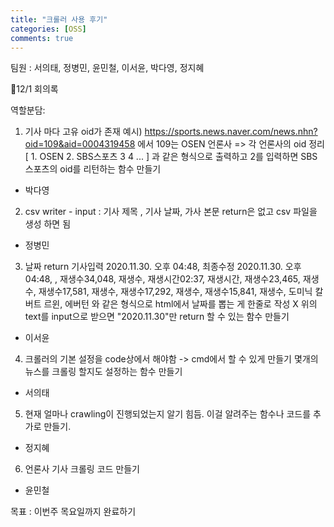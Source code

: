 ```yaml
---
title: "크롤러 사용 후기"
categories: [OSS]
comments: true
---
```


팀원 : 서의태, 정병민, 윤민철, 이서윤, 박다영, 정지혜

📌12/1 회의록

역할분담:

1. 기사 마다 고유 oid가 존재
예시) https://sports.news.naver.com/news.nhn?oid=109&aid=0004319458 에서 109는 OSEN 언론사 => 각 언론사의 oid 정리
[ 1. OSEN 2. SBS스포츠 3 4 ... ] 과 같은 형식으로 출력하고 2를 입력하면 SBS스포츠의 oid를 리턴하는 함수 만들기
- 박다영

2. csv writer - input : 기사 제목 , 기사 날짜, 가사 본문 return은 없고 csv 파일을 생성 하면 됨
- 정병민

3. 날짜 return
기사입력 2020.11.30. 오후 04:48, 최종수정 2020.11.30. 오후 04:48, , 재생수34,048, 재생수, 재생시간02:37, 재생시간, 재생수23,465, 재생수, 재생수17,581, 재생수, 재생수17,292, 재생수, 재생수15,841, 재생수, 도미닉 칼버트 르윈, 에버턴
와 같은 형식으로 html에서 날짜를 뽑는 게 한줄로 작성 X
위의 text를 input으로 받으면 "2020.11.30"만 return 할 수 있는 함수 만들기
- 이서윤

4. 크롤러의 기본 설정을 code상에서 해야함 -> cmd에서 할 수 있게 만들기
몇개의 뉴스를 크롤링 할지도 설정하는 함수 만들기
- 서의태

5. 현재 얼마나 crawling이 진행되었는지 알기 힘듬.
이걸 알려주는 함수나 코드를 추가로 만들기.
- 정지혜

6. 언론사 기사 크롤링 코드 만들기
- 윤민철

목표 : 이번주 목요일까지 완료하기
